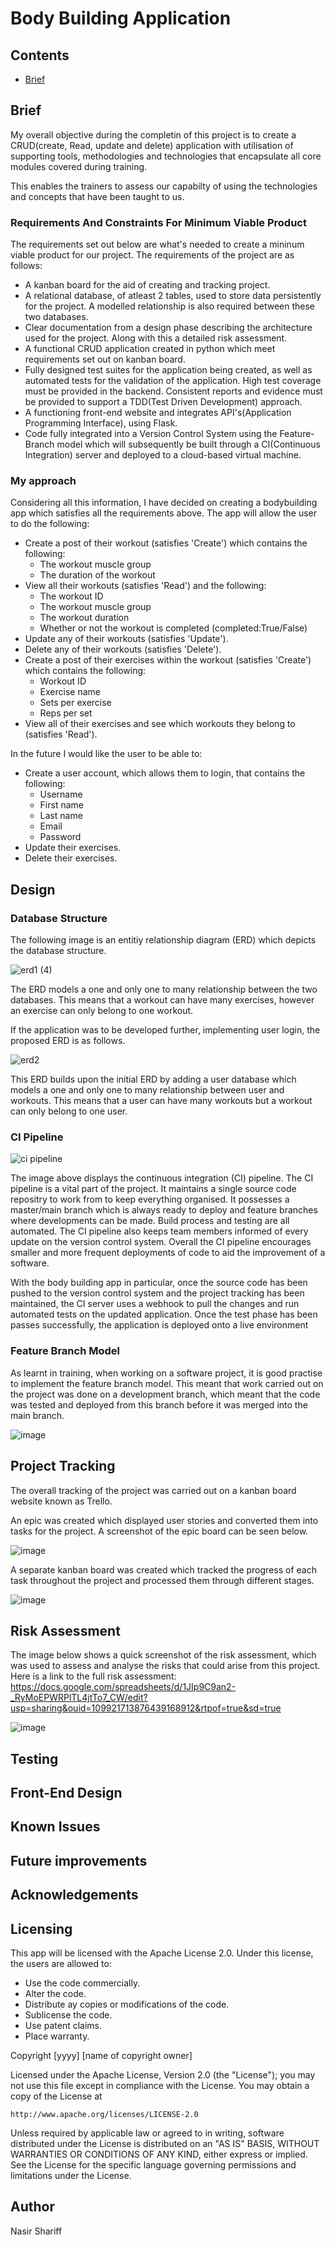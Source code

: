 # Body Building Application
 
## Contents

*   [Brief](#brief-a-name"brief"a)


## Brief <a name="Brief"></a>

 My overall objective during the completin of this project is to create a CRUD(create, Read, update and delete) application with utilisation of supporting tools, methodologies and technologies that encapsulate all core modules covered during training.

 This enables the trainers to assess our capabilty of using the technologies and concepts that have been taught to us.

 ### Requirements And Constraints For Minimum Viable Product
 The requirements set out below are what's needed to create a mininum viable product for our project.
 The requirements of the project are as follows:

* A kanban board for the aid of creating and tracking project.
* A relational database, of atleast 2 tables, used to store data persistently for the project. A modelled relationship is also required between these two databases.
* Clear documentation from a design phase describing the architecture used for the project. Along with this a detailed risk assessment.
* A functional CRUD application created in python which meet requirements set out on kanban board.
* Fully designed test suites for the application being created, as well as automated tests for the validation of the application. High test coverage must be provided in the backend. Consistent reports and evidence must be provided to support a TDD(Test Driven Development) approach.
* A functioning front-end website and integrates API's(Application Programming Interface), using Flask.
* Code fully integrated into a Version Control System using the Feature-Branch model which will subsequently be built through a CI(Continuous Integration) server and deployed to a cloud-based virtual machine.



 ### My approach
 Considering all this information, I have decided on creating a bodybuilding app which satisfies all the requirements above. The app will allow the user to do the following:
 
 * Create a post of their workout (satisfies 'Create') which contains the following:
    * The workout muscle group
    * The duration of the workout
*  View all their workouts (satisfies 'Read') and the following:
    * The workout ID
    * The workout muscle group
    * The workout duration 
    * Whether or not the workout is completed (completed:True/False)
*   Update any of their workouts (satisfies 'Update').
*   Delete any of their workouts (satisfies 'Delete').
*  Create a post of their exercises within the workout (satisfies 'Create') which contains the following:
    * Workout ID
    * Exercise name
    * Sets per exercise
    * Reps per set
*  View all of their exercises and see which workouts they belong to (satisfies 'Read').

In the future I would like the user to be able to:
* Create a user account, which allows them to login, that contains the following:
    * Username
    * First name
    * Last name
    * Email 
    * Password
* Update their exercises.
* Delete their exercises.

## Design

### Database Structure
The following image is an entitiy relationship diagram (ERD) which depicts the database structure.

![erd1 (4)](https://user-images.githubusercontent.com/101716216/163208757-c1924820-b62d-42dd-a9d3-ba21d8adb143.jpg)

The ERD models a one and only one to many relationship between the two databases. This means that a workout can have many exercises, however an exercise can only belong to one workout.

If the application was to be developed further, implementing user login, the proposed ERD is as follows.

![erd2](https://user-images.githubusercontent.com/101716216/163207805-0a4a3126-bb4d-48d6-b377-2923d93593cf.jpg)

This ERD builds upon the initial ERD by adding a user database which models a one and only one to many relationship between user and workouts. This means that a user can have many workouts but a workout can only belong to one user.



### CI Pipeline

![ci pipeline](https://user-images.githubusercontent.com/101716216/163386172-9e676c16-1dc0-4cc5-9840-aebdbb1aa0fc.jpg)

The image above displays the continuous integration (CI) pipeline. The CI pipeline is a vital part of the project. It maintains a single source code repositry to work from to keep everything organised. It possesses a master/main branch which is always ready to deploy and feature branches where developments can be made. Build process and testing are all automated. The CI pipeline also keeps team members informed of every update on the version control system. Overall the CI pipeline encourages smaller and more frequent deployments of code to aid the improvement of a software.

With the body building app in particular, once the source code has been pushed to the version control system and the project tracking has been maintained, the CI server uses a webhook to pull the changes and run automated tests on the updated application. Once the test phase has been passes successfully, the application is deployed onto a live environment

### Feature Branch Model

As learnt in training, when working on a software project, it is good practise to implement the feature branch model. This meant that work carried out on the project was done on a development branch, which meant that the code was tested and deployed from this branch before it was merged into the main branch.

![image](https://user-images.githubusercontent.com/101716216/163400708-0fdc7188-42a9-45b3-a236-273ddb51a88d.png)

## Project Tracking

The overall tracking of the project was carried out on a kanban board website known as Trello.

An epic was created which displayed user stories and converted them into tasks for the project. A screenshot of the epic board can be seen below.

![image](https://user-images.githubusercontent.com/101716216/163407735-f96256a3-d388-4b57-9c4e-c08c3b018448.png)

A separate kanban board was created which tracked the progress of each task throughout the project and processed them through different stages. 

![image](https://user-images.githubusercontent.com/101716216/163407547-21528668-3df2-446a-9d07-a4b59eaaeb9a.png)


## Risk Assessment

The image below shows a quick screenshot of the risk assessment, which was used to assess and analyse the risks that could arise from this project. Here is a link to the full risk assessment:
https://docs.google.com/spreadsheets/d/1JIp9C9an2-_RyMoEPWRPlTL4jtTo7_CW/edit?usp=sharing&ouid=109921713876439168912&rtpof=true&sd=true

![image](https://user-images.githubusercontent.com/101716216/163474349-a0d7020c-7916-4ce0-a310-8a62a19a4e82.png)

## Testing

## Front-End Design

## Known Issues

## Future improvements

## Acknowledgements 

## Licensing
This app will be licensed with the Apache License 2.0. Under this license, the users are allowed to:

* Use the code commercially.
* Alter the code.
* Distribute ay copies or modifications of the code.
* Sublicense the code.
* Use patent claims.
* Place warranty.

Copyright [yyyy] [name of copyright owner]

Licensed under the Apache License, Version 2.0 (the "License");
you may not use this file except in compliance with the License.
You may obtain a copy of the License at

    http://www.apache.org/licenses/LICENSE-2.0

Unless required by applicable law or agreed to in writing, software
distributed under the License is distributed on an "AS IS" BASIS,
WITHOUT WARRANTIES OR CONDITIONS OF ANY KIND, either express or implied.
See the License for the specific language governing permissions and
limitations under the License.

## Author
Nasir Shariff

